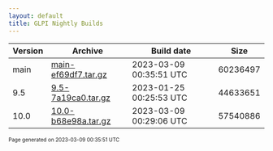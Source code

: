 ```yaml
---
layout: default
title: GLPI Nightly Builds
---
```


Version|Archive|Build date|Size
---|---|---|---
main|[main-ef69df7.tar.gz](main-ef69df7.tar.gz)|2023-03-09 00:35:51 UTC|60236497
9.5|[9.5-7a19ca0.tar.gz](9.5-7a19ca0.tar.gz)|2023-01-25 00:25:53 UTC|44633651
10.0|[10.0-b68e98a.tar.gz](10.0-b68e98a.tar.gz)|2023-03-09 00:29:06 UTC|57540886

<font size="1">Page generated on 2023-03-09 00:35:51 UTC</font>
